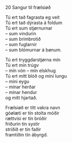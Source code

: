 20 Sangur til frælsiøð

Tú ert tað fagrasta eg veit  
Tú ert tað dýrasta á foldum  
Tú ert sum stjørnurnar  
– sum vindurin  
– sum brimbrotið  
– sum fuglarnir  
– sum blómurnar á bønum.

Tú ert tryggdarstjørna mín  
Tú ert mín trúgv  
– mín vón – mín elskhug  
Tú ert mítt blóð og míni lungu  
– míni eygu  
– mínar herðar  
– mínar hendur  
og mítt hjartað.

Frælsiøð er títt vakra navn  
góølæti er tín stolta móðir  
rættvísi er tín bróðir  
friðurin tín systir  
stríðið er tín faðir  
framtíðin tín ábyrgd.
